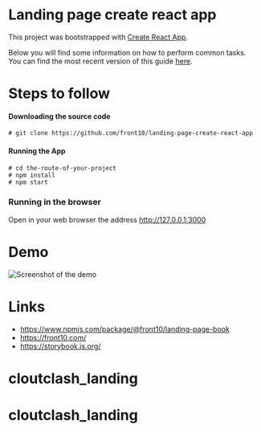 # Landing page create react app

This project was bootstrapped with [Create React App](https://github.com/facebookincubator/create-react-app).

Below you will find some information on how to perform common tasks.<br>
You can find the most recent version of this guide [here](https://github.com/facebookincubator/create-react-app/blob/master/packages/react-scripts/template/README.md).

# Steps to follow


#### Downloading the source code
```
# git clone https://github.com/front10/landing-page-create-react-app
```

#### Running the App
```
# cd the-route-of-your-project
# npm install
# npm start
```

### Running in the browser

Open in your web browser the address http://127.0.0.1:3000

# Demo

![Screenshot of the demo](https://raw.githubusercontent.com/front10/landing-page-create-react-app/master/capture.png)


# Links
* https://www.npmjs.com/package/@front10/landing-page-book
* https://front10.com/
* https://storybook.js.org/
# cloutclash_landing
# cloutclash_landing

